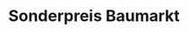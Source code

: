 ---
title: "Sonderpreis Baumarkt"
url: /magdeburg/sonderpreis-baumarkt-luebecker-strasse/
shop: Baumarkt
---